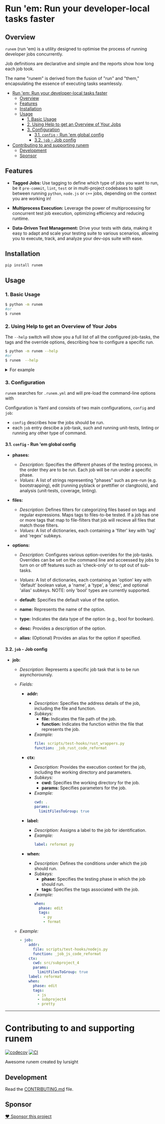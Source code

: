 # Run 'em: Run your developer-local tasks faster

## Overview

`runem` (run 'em) is a utility designed to optimise the process of running developer jobs concurrently.

Job definitions are declarative and simple and the reports show how long each job took. 

The name "runem" is derived from the fusion of "run" and "them," encapsulating the essence of executing tasks seamlessly.

- [Run 'em: Run your developer-local tasks faster](#run-em-run-your-developer-local-tasks-faster)
  - [Overview](#overview)
  - [Features](#features)
  - [Installation](#installation)
  - [Usage](#usage)
    - [1. Basic Usage](#1-basic-usage)
    - [2. Using Help to get an Overview of Your Jobs](#2-using-help-to-get-an-overview-of-your-jobs)
    - [3. Configuration](#3-configuration)
      - [3.1. `config` - Run 'em global config](#31-config---run-em-global-config)
      - [3.2. `job` - Job config](#32-job---job-config)
- [Contributing to and supporting runem](#contributing-to-and-supporting-runem)
  - [Development](#development)
  - [Sponsor](#sponsor)


## Features

- **Tagged Jobs:** Use tagging to define which type of jobs you want to run, be it `pre-commit`, `lint`, `test` or in multi-project codebases to split between running `python`, `node.js` or `c++` jobs, depending on the context you are working in!

- **Multiprocess Execution:** Leverage the power of multiprocessing for concurrent test job execution, optimizing efficiency and reducing runtime.
  
- **Data-Driven Test Management:** Drive your tests with data, making it easy to adapt and scale your testing suite to various scenarios, allowing you to execute, track, and analyze your dev-ops suite with ease.

## Installation

```bash
pip install runem
```
## Usage

### 1. Basic Usage

```bash
$ python -m runem
#or
$ runem
```

### 2. Using Help to get an Overview of Your Jobs

The `--help` switch will show you a full list of all the configured job-tasks, the tags and the override options, describing how to configure a specific run.
```bash
$ python -m runem --help
#or
$ runem  --help
```

<details>
<summary>For example</summary>

```
usage: runem.py [-h] [--jobs JOBS [JOBS ...]] [--not-jobs JOBS_EXCLUDED [JOBS_EXCLUDED ...]] [--phases PHASES [PHASES ...]]
                [--not-phases PHASES_EXCLUDED [PHASES_EXCLUDED ...]] [--tags TAGS [TAGS ...]] [--not-tags TAGS_EXCLUDED [TAGS_EXCLUDED ...]]
                [--black] [--no-black] [--check-only] [--no-check-only] [--coverage] [--no-coverage] [--docformatter] [--no-docformatter]
                [--generate-call-graphs] [--no-generate-call-graphs] [--install-deps] [--no-install-deps] [--isort] [--no-isort] [--profile]
                [--no-profile] [--update-snapshots] [--no-update-snapshots] [--unit-test] [--no-unit-test] [--unit-test-firebase-data]
                [--no-unit-test-firebase-data] [--unit-test-python] [--no-unit-test-python] [--call-graphs | --no-call-graphs] [--procs PROCS]
                [--root ROOT_DIR] [--verbose | --no-verbose | -v]

Runs the Lursight Lang test-suite

options:
  -h, --help            show this help message and exit
  --call-graphs, --no-call-graphs
  --procs PROCS, -j PROCS
                        the number of concurrent test jobs to run, -1 runs all test jobs at the same time (8 cores available)
  --root ROOT_DIR       which dir to use as the base-dir for testing, defaults to checkout root
  --verbose, --no-verbose, -v

jobs:
  --jobs JOBS [JOBS ...]
                        List of job-names to run the given jobs. Other filters will modify this list. Defaults to '['cspell app', 'eslint app',
                        'eslint fb_funcs', 'flake8 py', 'install python requirements', 'jest app', 'jest fb_funcs', 'json validate', 'mypy py',
                        'pretty app', 'pretty fb_funcs', 'pylint py', 'reformat py', 'typescript app', 'typescript fb_funcs']'
  --not-jobs JOBS_EXCLUDED [JOBS_EXCLUDED ...]
                        List of job-names to NOT run. Defaults to empty. Available options are: '['cspell app', 'eslint app', 'eslint fb_funcs',
                        'flake8 py', 'install python requirements', 'jest app', 'jest fb_funcs', 'json validate', 'mypy py', 'pretty app',
                        'pretty fb_funcs', 'pylint py', 'reformat py', 'typescript app', 'typescript fb_funcs']'

phases:
  --phases PHASES [PHASES ...]
                        Run only the phases passed in, and can be used to change the phase order. Phases are run in the order given. Defaults to
                        '{'anal', 'edit', 'pre-run'}'.
  --not-phases PHASES_EXCLUDED [PHASES_EXCLUDED ...]
                        List of phases to NOT run. This option does not change the phase run order. Options are '['anal', 'edit', 'pre-run']'.

tags:
  --tags TAGS [TAGS ...]
                        Only jobs with the given tags. Defaults to '['app', 'data', 'json', 'lint', 'py', 'type']'.
  --not-tags TAGS_EXCLUDED [TAGS_EXCLUDED ...]
                        Removes one or more tags from the list of job tags to be run. Options are '['app', 'data', 'json', 'lint', 'py',
                        'type']'.

job-param overrides:
  --black               allow/disallows py-black from running
  --no-black            turn off allow/disallows py-black from running
  --check-only          runs in check-mode, erroring if isort, black or any text-edits would occur
  --no-check-only       turn off runs in check-mode, erroring if isort, black or any text-edits would occur
  --coverage            generates coverage reports for whatever can generate coverage info when added
  --no-coverage         turn off generates coverage reports for whatever can generate coverage info when added
  --docformatter        formats docs and comments in whatever job can do so
  --no-docformatter     turn off formats docs and comments in whatever job can do so
  --generate-call-graphs
                        Generates call-graphs in jobs that can
  --no-generate-call-graphs
                        turn off Generates call-graphs in jobs that can
  --install-deps        gets dep-installing job to run
  --no-install-deps     turn off gets dep-installing job to run
  --isort               allow/disallows isort from running on python files
  --no-isort            turn off allow/disallows isort from running on python files
  --profile             generate profile information in jobs that can
  --no-profile          turn off generate profile information in jobs that can
  --update-snapshots    update snapshots in jobs that can update data snapshots
  --no-update-snapshots
                        turn off update snapshots in jobs that can update data snapshots
  --unit-test           run unit tests
  --no-unit-test        turn off run unit tests
  --unit-test-firebase-data
                        run unit tests for the firebase function's data
  --no-unit-test-firebase-data
                        turn off run unit tests for the firebase function's data
  --unit-test-python    run unit tests for the python code
  --no-unit-test-python
                        turn off run unit tests for the python code
```
</details>

### 3. Configuration

`runem` searches for `.runem.yml` and will pre-load the command-line options with

Configuration is Yaml and consists of two main configurations, `config` and `job`:

- `config` describes how the jobs should be run.
- each `job`  entry descibe a job-task, such and running unit-tests, linting or running any other type of command.

#### 3.1. `config` - Run 'em global config

- **phases:** 
  - *Description:* Specifies the different phases of the testing process, in the order they are to be run. Each job will be run under a specific phase.
  - *Values:* A list of strings representing "phases" such as pre-run (e.g. bootstrapping), edit (running pyblack or prettifier or clangtools), and analysis (unit-tests, coverage, linting).

- **files:**
  - *Description:* Defines filters for categorizing files based on tags and regular expressions. Maps tags to files-to-be tested. If a job has one or more tags that map to file-filters that job will recieve all files that match those filters.
  - *Values:* A list of dictionaries, each containing a 'filter' key with 'tag' and 'regex' subkeys.

- **options:**
  - *Description:* Configures various option-overides for the job-tasks. Overrides can be set on the command line and acceessed by jobs to turn on or off features such as 'check-only' or to opt out of sub-tasks.
  - *Values:* A list of dictionaries, each containing an 'option' key with 'default' boolean value, a 'name', a 'type', a 'desc', and optional 'alias' subkeys. NOTE: only 'bool' types are currently supported.

  - **default:** Specifies the default value of the option.
  - **name:** Represents the name of the option.
  - **type:** Indicates the data type of the option (e.g., bool for boolean).
  - **desc:** Provides a description of the option.
  - **alias:** (Optional) Provides an alias for the option if specified.

#### 3.2. `job` - Job config
- **job:**
  - *Description:* Represents a specific job task that is to be run asynchorounsly.
  - *Fields:*
    - **addr:**
      - *Description:* Specifies the address details of the job, including the file and function.
      - *Subkeys:*
        - **file:** Indicates the file path of the job.
        - **function:** Indicates the function within the file that represents the job.
      - *Example:*
        ```yaml
        file: scripts/test-hooks/rust_wrappers.py
        function: _job_rust_code_reformat
        ```

    - **ctx:**
      - *Description:* Provides the execution context for the job, including the working directory and parameters.
      - *Subkeys:*
        - **cwd:** Specifies the working directory for the job.
        - **params:** Specifies parameters for the job.
      - *Example:*
        ```yaml
        cwd: .
        params:
          limitFilesToGroup: true
        ```

    - **label:**
      - *Description:* Assigns a label to the job for identification.
      - *Example:*
        ```yaml
        label: reformat py
        ```

    - **when:**
      - *Description:* Defines the conditions under which the job should run.
      - *Subkeys:*
        - **phase:** Specifies the testing phase in which the job should run.
        - **tags:** Specifies the tags associated with the job.
      - *Example:*
        ```yaml
        when:
          phase: edit
          tags:
            - py
            - format
        ```

  - *Example:*
    ```yaml
    - job:
        addr:
          file: scripts/test-hooks/nodejs.py
          function: _job_js_code_reformat
        ctx:
          cwd: src/subproject_4
          params:
            limitFilesToGroup: true
        label: reformat 
        when:
          phase: edit
          tags:
            - js
            - subproject4
            - pretty

---
# Contributing to and supporting runem

[![codecov](https://codecov.io/gh/lursight/runem/branch/main/graph/badge.svg?token=run-test_token_here)](https://codecov.io/gh/lursight/runem)
[![CI](https://github.com/lursight/runem/actions/workflows/main.yml/badge.svg)](https://github.com/lursight/runem/actions/workflows/main.yml)

Awesome runem created by lursight

## Development

Read the [CONTRIBUTING.md](CONTRIBUTING.md) file.

## Sponsor

[❤️ Sponsor this project](https://github.com/sponsors/lursight/)
